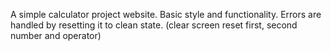 A simple calculator project website. Basic style and functionality.
Errors are handled by resetting it to clean state. (clear screen reset first, second number and operator)
